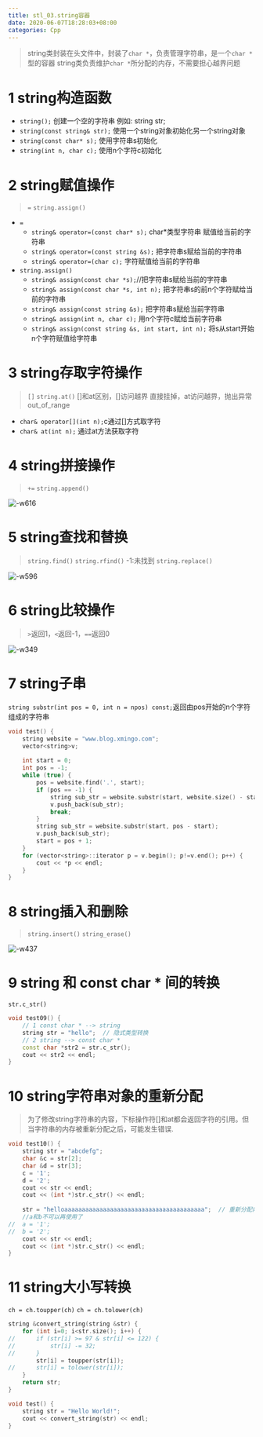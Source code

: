 ```yaml
---
title: stl_03.string容器
date: 2020-06-07T18:28:03+08:00
categories: Cpp
---
```


> string类封装在头文件<string>中，封装了`char *`，负责管理字符串，是一个`char *`型的容器
> string类负责维护`char *`所分配的内存，不需要担心越界问题

# 1 string构造函数
* `string();` 创建一个空的字符串 例如: string str;      
* `string(const string& str);` 使用一个string对象初始化另一个string对象
* `string(const char* s);` 使用字符串s初始化
* `string(int n, char c);` 使用n个字符c初始化 

# 2 string赋值操作
> `=`
> `string.assign()`

* `=`
    * `string& operator=(const char* s);` char*类型字符串 赋值给当前的字符串
    * `string& operator=(const string &s);` 把字符串s赋给当前的字符串
    * `string& operator=(char c);` 字符赋值给当前的字符串
* `string.assign()`
    * `string& assign(const char *s);`//把字符串s赋给当前的字符串
    * `string& assign(const char *s, int n);` 把字符串s的前n个字符赋给当前的字符串
    * `string& assign(const string &s);` 把字符串s赋给当前字符串
    * `string& assign(int n, char c);` 用n个字符c赋给当前字符串
    * `string& assign(const string &s, int start, int n);` 将s从start开始n个字符赋值给字符串

# 3 string存取字符操作
> `[]`
> `string.at()`
> []和at区别，[]访问越界 直接挂掉，at访问越界，抛出异常 out_of_range
    
* `char& operator[](int n);`c通过[]方式取字符
* `char& at(int n);` 通过at方法获取字符

# 4 string拼接操作
> `+=`
> `string.append()`

![-w616](media/15915250070500.jpg)

# 5 string查找和替换
> `string.find()` `string.rfind()` -1:未找到
> `string.replace()`

![-w596](media/15915250894738.jpg)

# 6 string比较操作
> `>`返回1，`<`返回-1，`==`返回0

![-w349](media/15915251588580.jpg)

# 7 string子串
`string substr(int pos = 0, int n = npos) const;`返回由pos开始的n个字符组成的字符串

```cpp
void test() {
	string website = "www.blog.xmingo.com";
	vector<string>v;
	
	int start = 0;
	int pos = -1;
	while (true) {
		pos = website.find('.', start);
		if (pos == -1) {
			string sub_str = website.substr(start, website.size() - start);
			v.push_back(sub_str);
			break;
		}
		string sub_str = website.substr(start, pos - start);
		v.push_back(sub_str);
		start = pos + 1;
	}
	for (vector<string>::iterator p = v.begin(); p!=v.end(); p++) {
		cout << *p << endl;
    }
}
```

# 8 string插入和删除
> `string.insert()`
> `string_erase()`

![-w437](media/15915252586180.jpg)

# 9 string 和 const char * 间的转换
`str.c_str()`

```cpp
void test09() {
	// 1 const char * --> string
	string str = "hello";  // 隐式类型转换
	// 2 string --> const char *
	const char *str2 = str.c_str();
	cout << str2 << endl;
}
```

# 10 string字符串对象的重新分配
> 为了修改string字符串的内容，下标操作符[]和at都会返回字符的引用。但当字符串的内存被重新分配之后，可能发生错误.

```cpp
void test10() {
	string str = "abcdefg";
	char &c = str[2];
	char &d = str[3];
	c = '1';
	d = '2';
	cout << str << endl;
	cout << (int *)str.c_str() << endl;
	
	str = "helloaaaaaaaaaaaaaaaaaaaaaaaaaaaaaaaaaaaaaaaa";  // 重新分配内存
	//a和b不可以再使用了
//	a = '1';
//	b = '2';
	cout << str << endl;
	cout << (int *)str.c_str() << endl;
}
```

# 11 string大小写转换
`ch = ch.toupper(ch)`
`ch = ch.tolower(ch)`

```cpp
string &convert_string(string &str) {
	for (int i=0; i<str.size(); i++) {
//		if (str[i] >= 97 & str[i] <= 122) {
//			str[i] -= 32;
//		}
		str[i] = toupper(str[i]);
//		str[i] = tolower(str[i]);
	}
	return str;
}

void test() {
	string str = "Hello World!";
	cout << convert_string(str) << endl;
}
```